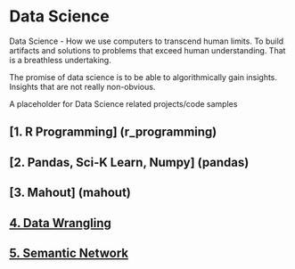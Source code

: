 # Data Science

Data Science - How we use computers to transcend human limits. To build artifacts and solutions to problems that exceed human understanding. That is a breathless undertaking. 

The promise of data science is to be able to algorithmically gain insights. Insights that are not really non-obvious.


A placeholder for Data Science related projects/code samples

## [1. R Programming] (r_programming)

## [2. Pandas, Sci-K Learn, Numpy] (pandas)

## [3. Mahout] (mahout)

## [4. Data Wrangling](wrangling)

## [5. Semantic Network](semanticnetwork)

